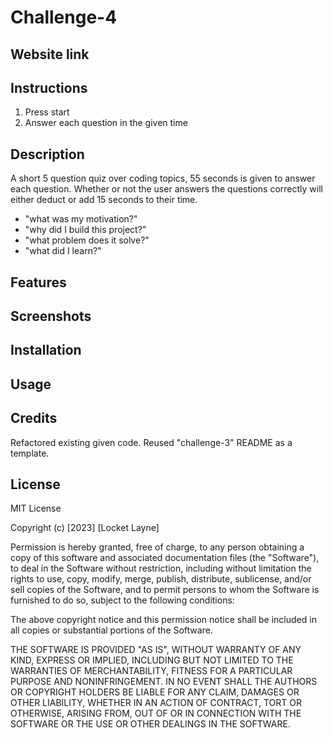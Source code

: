 # Challenge-4

## Website link



## Instructions
1. Press start
2. Answer each question in the given time

## Description

A short 5 question quiz over coding topics, 55 seconds is given to answer each question. Whether or not the user answers the questions correctly will either deduct or add 15 seconds to their time.

- "what was my motivation?" 
- "why did I build this project?" 
- "what problem does it solve?" 
- "what did I learn?" 

## Features



## Screenshots


## Installation



## Usage



## Credits

Refactored existing given code.
Reused "challenge-3" README as a template.


## License 

MIT License

Copyright (c) [2023] [Locket Layne]

Permission is hereby granted, free of charge, to any person obtaining a copy
of this software and associated documentation files (the "Software"), to deal
in the Software without restriction, including without limitation the rights
to use, copy, modify, merge, publish, distribute, sublicense, and/or sell
copies of the Software, and to permit persons to whom the Software is
furnished to do so, subject to the following conditions:

The above copyright notice and this permission notice shall be included in all
copies or substantial portions of the Software.

THE SOFTWARE IS PROVIDED "AS IS", WITHOUT WARRANTY OF ANY KIND, EXPRESS OR
IMPLIED, INCLUDING BUT NOT LIMITED TO THE WARRANTIES OF MERCHANTABILITY,
FITNESS FOR A PARTICULAR PURPOSE AND NONINFRINGEMENT. IN NO EVENT SHALL THE
AUTHORS OR COPYRIGHT HOLDERS BE LIABLE FOR ANY CLAIM, DAMAGES OR OTHER
LIABILITY, WHETHER IN AN ACTION OF CONTRACT, TORT OR OTHERWISE, ARISING FROM,
OUT OF OR IN CONNECTION WITH THE SOFTWARE OR THE USE OR OTHER DEALINGS IN THE
SOFTWARE.